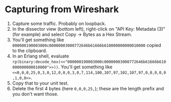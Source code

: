 # Capturing from Wireshark

1. Capture some traffic. Probably on loopback.
2. In the dissector view (bottom left), right-click on "API Key: Metadata (3)" (for example) and select Copy -> Bytes as a Hex Stream.
3. You'll get something like `000000190003000c00000003000772646b61666b610000000000010000` copied to the clipboard.
4. In an Erlang shell, evaluate
   `rp(binary:decode_hex(<<"000000190003000c00000003000772646b61666b610000000000010000">>))`. You'll get something like
   `<<0,0,0,25,0,3,0,12,0,0,0,3,0,7,114,100,107,97,102,107,97,0,0,0,0,0,1,0,0>>`.
5. Copy that to your unit test.
6. Delete the first 4 bytes (here `0,0,0,25,`); these are the length prefix and you don't want those.
